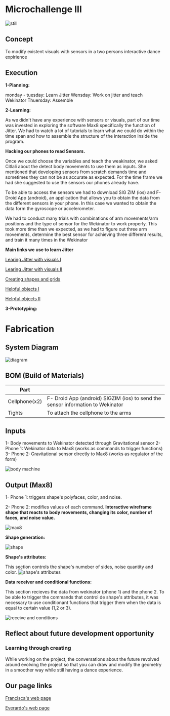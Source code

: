 # Microchallenge III 



![still](https://hackmd.io/_uploads/rJ5O3zmIC.jpg)

## Concept

To modify existent visuals with sensors in a two persons interactive dance expirience 

## Execution

**1-Planning:**

monday - tuesday: Learn Jitter
Wensday: Work on jitter and teach Wekinator
Thuersday: Assemble

**2-Learning:** 

As we didn't have any experience with sensors or visuals, part of our time was invested in exploring the software Max8 specifically the function of Jitter. We had to watch a lot of tutorials to learn what we could do within the time span and how to assemble the structure of the interaction inside the program.

**Hacking our phones to read Sensors.**

Once we could choose the variables and teach the weakinator, we asked Citlali about the detect body movements to use them as inputs. She mentioned that developing sensors from scratch demands time and sometimes they can not be as accurate as expected. For the time frame we had she suggested to use the sensors our phones already have.

To be able to access the sensors we had to download SIG ZIM (ios) and F- Droid App (android), an application that allows you to obtain the data from the different sensors in your phone. In this case we wanted to obtain the data form the gyroscope or accelerometer.

We had to conduct many trials with combinations of arm movements/arm positions and the type of sensor for the Wekinator to work properly. This took more time than we expected, as we had to figure out three arm movements, determine the best sensor for achieving three different results, and train it many times in the Wekinator



**Main links we use to learn Jitter** 

[Learing Jitter with visuals I](https://www.youtube.com/watch?v=Rn1nImut6Pk )  

[Learing Jitter with visuals II](https://www.youtube.com/watch?v=eSARE8zdtVY&t=2086s )  

[Creating shapes and grids](ttps://www.youtube.com/watch?v=uzQOiwMkESU&t=345s)  

[Helpful objects I](thttps://www.youtube.com/watch?v=yUr4KqBSvP4&t=770s)  

[Helpful objects II](https://www.youtube.com/watch?v=ckp1GSROJIY)  


**3-Prototyping:** 





# Fabrication
## System Diagram
![diagram](https://hackmd.io/_uploads/HJ4yNG7IC.jpg)

## BOM (Build of Materials)


| Part |  |
| -------- | -------- | 
| Cellphone(x2)     |  F- Droid App (android) SIGZIM (ios) to send the sensor information to Wekinator     | 
| Tights    |To attach the cellphone to the arms 






## Inputs
1- Body movements to Wekinator detected through Gravitational sensor 
2- Phone 1: Wekinator data to Max8 (works as commands to trigger functions)
3- Phone 2: Gravitational sensor directly to Max8 (works as regulator of the form)

![body machine](https://hackmd.io/_uploads/B1vTb7m8R.jpg)

## Output (Max8)

1- Phone 1: triggers shape's polyfaces, color, and noise.

2- Phone 2: modifies values of each command.
**Interactive wireframe shape that reacts to body movements, changing its color, number of faces, and noise value.**

![max8](https://hackmd.io/_uploads/SyA4W2ZIR.png)

**Shape generation:**

![shape](https://hackmd.io/_uploads/r15NPmQLA.png)

**Shape's attributes:**

This section controls the shape's numeber of sides, noise quantity and color.
![shape's attributes](https://hackmd.io/_uploads/HJ8K_77IA.png)

**Data receiver and conditional functions:**

This section recieves the data from wekinator (phone 1) and the phone 2. To be able to trigger the commands that control de shape's attributes, it was necessary to use conditionant functions that trigger them when the data is equal to certain value (1,2 or 3).

![receive and conditions](https://hackmd.io/_uploads/BynsdXX80.png)

## Reflect about future development opportunity
### Learning through creating
While working on the project, the conversations about the future revolved around evolving the project so that you can draw and modify the geometry in a smoother way while still having a dance experience.


## Our page links


[Francisca's web page](https://panchipunchi.github.io/MDEF-Francisca/)  

[Everardo's web page](https://everardocastro.github.io/mdef1/)  



